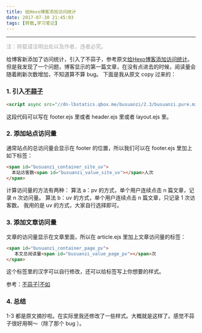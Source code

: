 ```yaml
---
title: 给Hexo博客添加访问统计
date: 2017-07-30 21:45:03
tags: [转载,学习笔记]
---
```


---
<font style="color: rgb(172,168,167)">注：转载请注明出处以及作者，违者必究。</font>

给博客新添加了访问统计，引入了不蒜子，参考原文[给Hexo博客添加访问统计](http://www.jianshu.com/p/8a8f880f40c0)。但是我发现了一个问题，博客显示的第一篇文章，在没有点进去的时候，阅读量会随着刷新次数增加，不知道算不算 bug。
下面是我从原文 copy 过来的：
### 1. 引入[不蒜子](http://busuanzi.ibruce.info/)

```html
<script async src="//dn-lbstatics.qbox.me/busuanzi/2.3/busuanzi.pure.mini.js"></script>
```
这段代码可以写在 footer.ejs 里或者 header.ejs 里或者 layout.ejs 里。
### 2. 添加站点访问量
<!-- more -->
通常站点的总访问量会显示在 footer 的位置，所以我们可以在 footer.ejs 里加上如下标签： 

```html
<span id="busuanzi_container_site_uv"> 
  本站访客数<span id="busuanzi_value_site_uv"></span>人次
</span>
```
计算访问量的方法有两种：
算法 a：pv 的方式，单个用户连续点击 n 篇文章，记录 n 次访问量。
算法 b：uv 的方式，单个用户连续点击 n 篇文章，只记录 1 次访客数。
我用的是 uv 的方式，大家自行选择即可。
### 3. 添加文章访问量

文章的访问量显示在文章里面，所以在 article.ejs 里加上文章访问量的标签：

```html
<span id="busuanzi_container_page_pv">
   本文总阅读量<span id="busuanzi_value_page_pv"></span>次
</span>
```
这个标签里的汉字可以自行修改，还可以给标签写上你想要的样式。

参考：[不蒜子|不如](http://ibruce.info/2015/04/04/busuanzi/)

### 4. 总结

1-3 都是原文摘抄啦。在实际里我还修改了一些样式。大概就是这样了。感觉不蒜子很好用啊～（除了那个 bug ）。